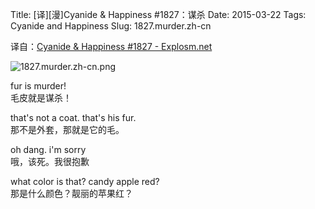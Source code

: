 Title: [译][漫]Cyanide & Happiness #1827：谋杀
Date: 2015-03-22
Tags: Cyanide and Happiness
Slug: 1827.murder.zh-cn

译自：[Cyanide & Happiness #1827 - Explosm.net](http://explosm.net/comics/1827/)


![1827.murder.zh-cn.png](/static/images/comics/1827.murder.zh-cn.png)



fur is murder!      
毛皮就是谋杀！

that's not a coat.
that's his fur.     
那不是外套，那就是它的毛。

oh dang. i'm sorry     
哦，该死。我很抱歉

what color is that?
candy apple red?    
那是什么颜色？靓丽的苹果红？
